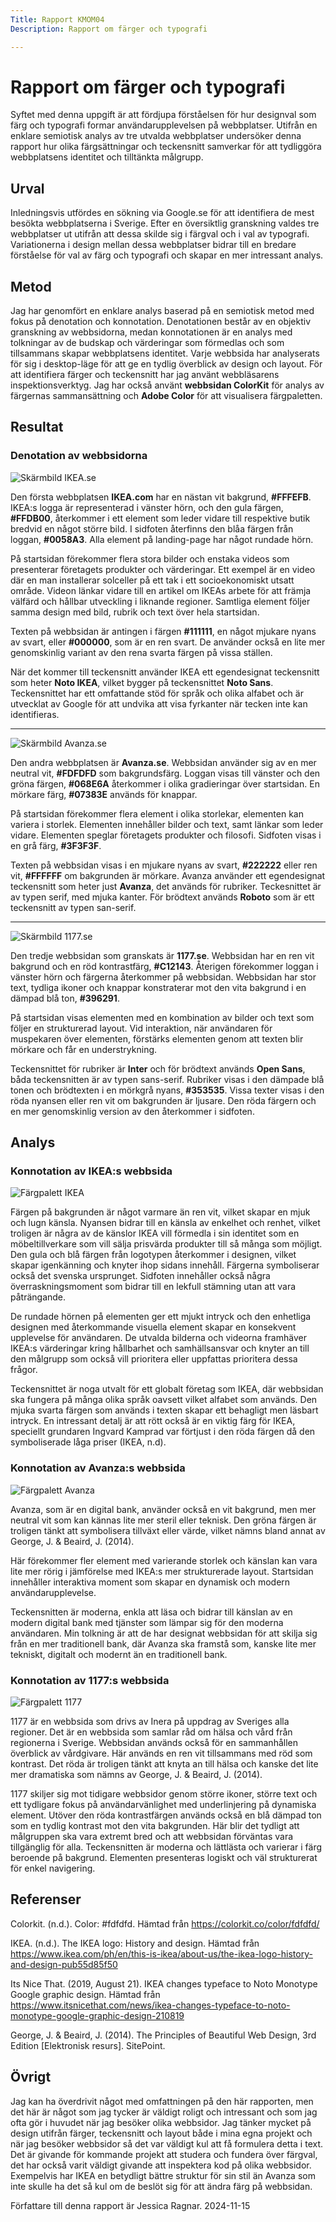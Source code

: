 ```yaml
---
Title: Rapport KMOM04
Description: Rapport om färger och typografi

---
```


Rapport om färger och typografi
=======================

Syftet med denna uppgift är att fördjupa förståelsen för hur designval som färg och typografi formar användarupplevelsen på webbplatser. Utifrån en enklare semiotisk analys av tre utvalda webbplatser undersöker denna rapport hur olika färgsättningar och teckensnitt samverkar för att tydliggöra webbplatsens identitet och tilltänkta målgrupp.

Urval
-----------------------

Inledningsvis utfördes en sökning via Google.se för att identifiera de mest besökta webbplatserna i Sverige. Efter en översiktlig granskning valdes tre webbplatser ut utifrån att dessa skilde sig i färgval och i val av typografi. Variationerna i design mellan dessa webbplatser bidrar till en bredare förståelse för val av färg och typografi och skapar en mer intressant analys.

Metod
-----------------------
Jag har genomfört en enklare analys baserad på en semiotisk metod med fokus på denotation och konnotation. Denotationen består av en objektiv granskning av webbsidorna, medan konnotationen är en analys med tolkningar av de budskap och värderingar som förmedlas och som tillsammans skapar webbplatsens identitet.
Varje webbsida har analyserats för sig i desktop-läge för att ge en tydlig överblick av design och layout. För att identifiera färger och teckensnitt har jag använt webbläsarens inspektionsverktyg. Jag har också använt **webbsidan ColorKit** för analys av färgernas sammansättning och **Adobe Color** för att visualisera färgpaletten.

Resultat
-----------------------

### Denotation av webbsidorna

![Skärmbild IKEA.se](../image/kmom04/ikea_se.PNG)

Den första webbplatsen **IKEA.com** har en nästan vit bakgrund, **#FFFEFB**. IKEA:s logga är representerad i vänster hörn, och den gula färgen, **#FFDB00**, återkommer i ett element som leder vidare till respektive butik bredvid en något större bild. I sidfoten återfinns den blåa färgen från loggan, **#0058A3**. Alla element på landing-page har något rundade hörn. 

På startsidan förekommer flera stora bilder och enstaka videos som presenterar företagets produkter och värderingar. Ett exempel är en video där en man installerar solceller på ett tak i ett socioekonomiskt utsatt område. Videon länkar vidare till en artikel om IKEAs arbete för att främja välfärd och hållbar utveckling i liknande regioner. Samtliga element följer samma design med bild, rubrik och text över hela startsidan.

Texten på webbsidan är antingen i färgen **#111111**, en något mjukare nyans av svart, eller **#000000**, som är en ren svart. De använder också en lite mer genomskinlig variant av den rena svarta färgen på vissa ställen.

När det kommer till teckensnitt använder IKEA ett egendesignat teckensnitt som heter **Noto IKEA**, vilket bygger på teckensnittet **Noto Sans**. Teckensnittet har ett omfattande stöd för språk och olika alfabet och är utvecklat av Google för att undvika att visa fyrkanter när tecken inte kan identifieras.

---

![Skärmbild Avanza.se](../image/kmom04/avanza_se.PNG)

Den andra webbplatsen är **Avanza.se**. Webbsidan använder sig av en mer neutral vit, **#FDFDFD** som bakgrundsfärg. Loggan visas till vänster och den gröna färgen, **#068E6A** återkommer i olika gradieringar över startsidan. En mörkare färg, **#07383E** används för knappar.

På startsidan förekommer flera element i olika storlekar, elementen kan variera i storlek. Elementen innehåller bilder och text, samt länkar som leder vidare. Elementen speglar företagets produkter och filosofi. Sidfoten visas i en grå färg, **#3F3F3F**.

Texten på webbsidan visas i en mjukare nyans av svart, **#222222** eller ren vit, **#FFFFFF** om bakgrunden är mörkare. Avanza använder ett egendesignat teckensnitt som heter just **Avanza**, det används för rubriker. Teckesnittet är av typen serif, med mjuka kanter. För brödtext används **Roboto** som är ett teckensnitt av typen san-serif.

---

![Skärmbild 1177.se](../image/kmom04/1177_se.PNG)

Den tredje webbsidan som granskats är **1177.se**. Webbsidan har en ren vit bakgrund och en röd kontrastfärg, **#C12143**. Återigen förekommer loggan i vänster hörn och färgerna återkommer på webbsidan. Webbsidan har stor text, tydliga ikoner och knappar konstraterar mot den vita bakgrund i en dämpad blå ton, **#396291**.

På startsidan visas elementen med en kombination av bilder och text som följer en strukturerad layout. Vid interaktion, när användaren för muspekaren över elementen, förstärks elementen genom att texten blir mörkare och får en understrykning.

Teckensnittet för rubriker är **Inter** och för brödtext används **Open Sans**, båda teckensnitten är av typen sans-serif. Rubriker visas i den dämpade blå tonen och brödtexten i en mörkgrå nyans, **#353535**. Vissa texter visas i den röda nyansen eller ren vit om bakgrunden är ljusare. Den röda färgern och en mer genomskinlig version av den återkommer i sidfoten.

Analys
-----------------------

### Konnotation av IKEA:s webbsida

![Färgpalett IKEA](../image/kmom04/ikeatheme.jpeg)

Färgen på bakgrunden är något varmare än ren vit, vilket skapar en mjuk och lugn känsla. Nyansen bidrar till en känsla av enkelhet och renhet, vilket troligen är några av de känslor IKEA vill förmedla i sin identitet som en möbeltillverkare som vill sälja prisvärda produkter till så många som möjligt. Den gula och blå färgen från logotypen återkommer i designen, vilket skapar igenkänning och knyter ihop sidans innehåll. Färgerna symboliserar också det svenska ursprunget. Sidfoten innehåller också några överraskningsmoment som bidrar till en lekfull stämning utan att vara påträngande.

De rundade hörnen på elementen ger ett mjukt intryck och den enhetliga designen med återkommande visuella element skapar en konsekvent upplevelse för användaren. De utvalda bilderna och videorna framhäver IKEA:s värderingar kring hållbarhet och samhällsansvar och knyter an till den målgrupp som också vill prioritera eller uppfattas prioritera dessa frågor. 

Teckensnittet är noga utvalt för ett globalt företag som IKEA, där webbsidan ska fungera på många olika språk oavsett vilket alfabet som används. Den mjuka svarta färgen som används i texten skapar ett behagligt men läsbart intryck. En intressant detalj är att rött också är en viktig färg för IKEA, speciellt grundaren Ingvard Kamprad var förtjust i den röda färgen då den symboliserade låga priser (IKEA, n.d).

### Konnotation av Avanza:s webbsida

![Färgpalett Avanza](../image/kmom04/avanzatheme.jpeg)

Avanza, som är en digital bank, använder också en vit bakgrund, men mer neutral vit som kan kännas lite mer steril eller teknisk. Den gröna färgen är troligen tänkt att symbolisera tillväxt eller värde, vilket nämns bland annat av George, J. & Beaird, J. (2014).

Här förekommer fler element med varierande storlek och känslan kan vara lite mer rörig i jämförelse med IKEA:s mer strukturerade layout. Startsidan innehåller interaktiva moment som skapar en dynamisk och modern användarupplevelse. 

Teckensnitten är moderna, enkla att läsa och bidrar till känslan av en modern digital bank med tjänster som lämpar sig för den moderna användaren. Min tolkning är att de har designat webbsidan för att skilja sig från en mer traditionell bank, där Avanza ska framstå som, kanske lite mer tekniskt, digitalt och modernt än en traditionell bank.

### Konnotation av 1177:s webbsida

![Färgpalett 1177](../image/kmom04/1177theme.jpeg)

1177 är en webbsida som drivs av Inera på uppdrag av Sveriges alla regioner. Det är en webbsida som samlar råd om hälsa och vård från regionerna i Sverige. Webbsidan används också för en sammanhållen överblick av vårdgivare. Här används en ren vit tillsammans med röd som kontrast. Det röda är troligen tänkt att knyta an till hälsa och kanske det lite mer dramatiska som nämns av George, J. & Beaird, J. (2014).

1177 skiljer sig mot tidigare webbsidor genom större ikoner, större text och ett tydligare fokus på användarvänlighet med underlinjering på dynamiska element. Utöver den röda kontrastfärgen används också en blå dämpad ton som en tydlig kontrast mot den vita bakgrunden. Här blir det tydligt att målgruppen ska vara extremt bred och att webbsidan förväntas vara tillgänglig för alla.
Teckensnitten är moderna och lättlästa och varierar i färg beroende på bakgrund. Elementen presenteras logiskt och väl strukturerat för enkel navigering.

Referenser
-----------------------

Colorkit. (n.d.). Color: #fdfdfd. Hämtad från https://colorkit.co/color/fdfdfd/

IKEA. (n.d.). The IKEA logo: History and design. Hämtad från https://www.ikea.com/ph/en/this-is-ikea/about-us/the-ikea-logo-history-and-design-pub55d85f50

Its Nice That. (2019, August 21). IKEA changes typeface to Noto Monotype Google graphic design. Hämtad från https://www.itsnicethat.com/news/ikea-changes-typeface-to-noto-monotype-google-graphic-design-210819

George, J. & Beaird, J. (2014). The Principles of Beautiful Web Design, 3rd Edition [Elektronisk resurs]. SitePoint.

Övrigt
-----------------------

Jag kan ha överdrivit något med omfattningen på den här rapporten, men det här är något som jag tycker är väldigt roligt och intressant och som jag ofta gör i huvudet när jag besöker olika webbsidor. Jag tänker mycket på design utifrån färger, teckensnitt och layout både i mina egna projekt och när jag besöker webbsidor så det var väldigt kul att få formulera detta i text. Det är givande för kommande projekt att studera och fundera över färgval, det har också varit väldigt givande att inspektera kod på olika webbsidor. Exempelvis har IKEA en betydligt bättre struktur för sin stil än Avanza som inte skulle ha det så kul om de beslöt sig för att ändra färg på webbsidan.

Författare till denna rapport är Jessica Ragnar.
2024-11-15
